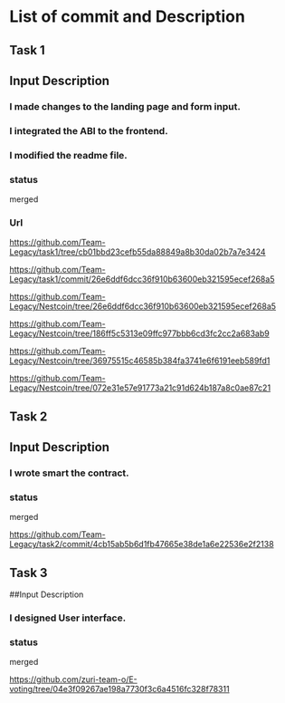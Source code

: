 # List of commit and Description

## Task 1

## Input Description
### I made changes to the landing page and form input.
### I integrated the ABI to the frontend.
### I modified the readme file.

### status 
merged

### Url
https://github.com/Team-Legacy/task1/tree/cb01bbd23cefb55da88849a8b30da02b7a7e3424

https://github.com/Team-Legacy/task1/commit/26e6ddf6dcc36f910b63600eb321595ecef268a5

https://github.com/Team-Legacy/Nestcoin/tree/26e6ddf6dcc36f910b63600eb321595ecef268a5

https://github.com/Team-Legacy/Nestcoin/tree/186ff5c5313e09ffc977bbb6cd3fc2cc2a683ab9

https://github.com/Team-Legacy/Nestcoin/tree/36975515c46585b384fa3741e6f6191eeb589fd1

https://github.com/Team-Legacy/Nestcoin/tree/072e31e57e91773a21c91d624b187a8c0ae87c21



## Task 2

## Input Description
### I wrote smart the contract.

### status 
merged

https://github.com/Team-Legacy/task2/commit/4cb15ab5b6d1fb47665e38de1a6e22536e2f2138


## Task 3

##Input Description 
### I designed User interface.

### status 
merged

https://github.com/zuri-team-o/E-voting/tree/04e3f09267ae198a7730f3c6a4516fc328f78311


